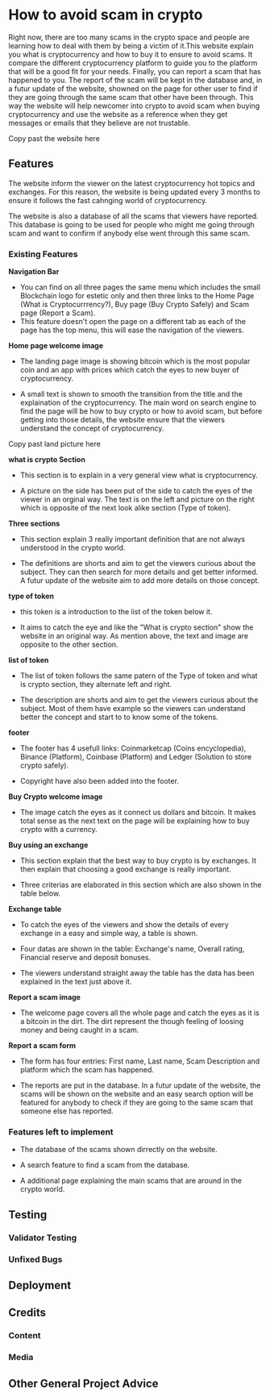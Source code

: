 # How to avoid scam in crypto

Right now, there are too many scams in the crypto space and people are learning how to deal with them by being a victim of it.This website explain you what is cryptocurrency and how to buy it to ensure to avoid scams. It compare the different cryptocurrency platform to guide you to the platform that will be a good fit for your needs. Finally, you can report a scam that has happened to you. The report of the scam will be kept in the database and, in a futur update of the website, showned on the page for other user to find if they are going through the same scam that other have been through. This way the website will help newcomer into crypto to avoid scam when buying cryptocurrency and use the website as a reference when they get messages or emails that they believe are not trustable.

Copy past the website here

## Features

The website inform the viewer on the latest cryptocurrency hot topics and exchanges. For this reason, the website is being updated every 3 months to ensure it follows the fast cahnging world of cryptocurrency. 

The website is also a database of all the scams that viewers have reported. This database is going to be used for people who might me going through scam and want to confirm if anybody else went through this same scam.

### Existing Features

__Navigation Bar__

- You can find on all three pages the same menu which includes the small Blockchain logo for estetic only and then three links to the Home Page (What is Cryptocurrrency?), Buy page (Buy Crypto Safely) and Scam page (Report a Scam).
- This feature doesn't open the page on a different tab as each of the page has the top menu, this will ease the navigation of the viewers.

__Home page welcome image__

- The landing page image is showing bitcoin which is the most popular coin and an app with prices which catch the eyes to new buyer of cryptocurrency.

- A small text is shown to smooth the transition from the title and the explaination of the cryptocurrency. The main word on search engine to find the page will be how to buy crypto or how to avoid scam, but before getting into those details, the website ensure that the viewers understand the concept of cryptocurrency.

Copy past land picture here

__what is crypto Section__

- This section is to explain in a very general view what is cryptocurrency.

- A picture on the side has been put of the side to catch the eyes of the viewer in an orginal way. The text is on the left and picture on the right which is opposite of the next look alike section (Type of token).

__Three sections__

- This section explain 3 really important definition that are not always understood in the crypto world. 

- The definitions are shorts and aim to get the viewers curious about the subject. They can then search for more details and get better informed. A futur update of the website aim to add more details on those concept.

__type of token__

- this token is a introduction to the list of the token below it.

- It aims to catch the eye and like the "What is crypto section" show the website in an original way. As mention above, the text and image are opposite to the other section.

__list of token__

- The list of token follows the same patern of the Type of token and what is crypto section, they alternate left and right.

- The description are shorts and aim to get the viewers curious about the subject. Most of them have example so the viewers can understand better the concept and start to to know some of the tokens.

__footer__

- The footer has 4 usefull links: Coinmarketcap (Coins encyclopedia), Binance (Platform), Coinbase (Platform) and Ledger (Solution to store crypto safely). 

- Copyright have also been added into the footer.

__Buy Crypto welcome image__

- The image catch the eyes as it connect us dollars and bitcoin. It makes total sense as the next text on the page will be explaining how to buy crypto with a currency.

__Buy using an exchange__

- This section explain that the best way to buy crypto is by exchanges. It then explain that choosing a good exchange is really important.

- Three criterias are elaborated in this section which are also shown in the table below.

__Exchange table__

- To catch the eyes of the viewers and show the details of every exchange in a easy and simple way, a table is shown.

- Four datas are shown in the table: Exchange's name, Overall rating, Financial reserve and deposit bonuses.

- The viewers understand straight away the table has the data has been explained in the text just above it.

__Report a scam image__

- The welcome page covers all the whole page and catch the eyes as it is a bitcoin in the dirt. The dirt represent the though feeling of loosing money and being caught in a scam.

__Report a scam form__

- The form has four entries: First name, Last name, Scam Description and platform which the scam has happened.

- The reports are put in the database. In a futur update of the website, the scams will be shown on the website and an easy search option will be featured for anybody to check if they are going to the same scam that someone else has reported.

### Features left to implement

- The database of the scams shown dirrectly on the website.

- A search feature to find a scam from the database.

- A additional page explaining the main scams that are around in the crypto world.

## Testing

### Validator Testing

### Unfixed Bugs

## Deployment

## Credits

### Content
### Media

## Other General Project Advice

